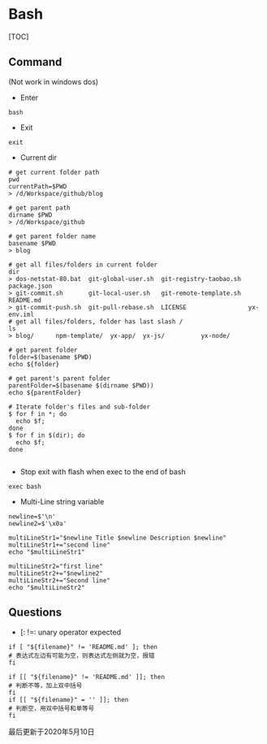 # Bash
[TOC]

## Command
(Not work in windows dos)
- Enter
```shell script
bash
```
- Exit
```shell script
exit
```
- Current dir
```shell script
# get current folder path
pwd
currentPath=$PWD
> /d/Workspace/github/blog

# get parent path
dirname $PWD
> /d/Workspace/github

# get parent folder name
basename $PWD
> blog

# get all files/folders in current folder
dir
> dos-netstat-80.bat  git-global-user.sh  git-registry-taobao.sh  package.json
> git-commit.sh       git-local-user.sh   git-remote-template.sh  README.md
> git-commit-push.sh  git-pull-rebase.sh  LICENSE                 yx-env.iml
# get all files/folders, folder has last slash /
ls
> blog/      npm-template/  yx-app/  yx-js/          yx-node/

# get parent folder
folder=$(basename $PWD)
echo ${folder}

# get parent's parent folder 
parentFolder=$(basename $(dirname $PWD))
echo ${parentFolder}

# Iterate folder's files and sub-folder
$ for f in *; do 
  echo $f; 
done
$ for f in $(dir); do 
  echo $f; 
done


```
- Stop exit with flash when exec to the end of bash
```shell script
exec bash
```
- Multi-Line string variable
```shell script
newline=$'\n'
newline2=$'\x0a'

multiLineStr1="$newline Title $newline Description $newline"
multiLineStr1+="second line"
echo "$multiLineStr1"

multiLineStr2="first line"
multiLineStr2+="$newline2"
multiLineStr2+="Second line"
echo "$multiLineStr2"
```

## Questions
- [: !=: unary operator expected
```shell script
if [ "${filename}" != 'README.md' ]; then
# 表达式左边有可能为空，则表达式左侧就为空，报错
fi
```
```shell script
if [[ "${filename}" != 'README.md' ]]; then
# 判断不等，加上双中括号
fi
if [[ "${filename}" = '' ]]; then
# 判断空，用双中括号和单等号
fi
```

最后更新于2020年5月10日
